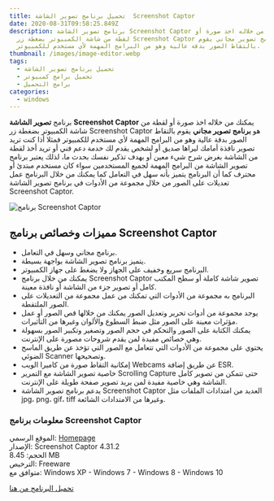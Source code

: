 ```yaml
---
title: تحميل برنامج تصوير الشاشة  Screenshot Captor
date: 2020-08-31T09:58:25.849Z
description: برنامج تصوير الشاشة Screenshot Captor يمكنك من خلاله اخذ صورة أو
  لقطة من شاشة الكمبيوتر بضغطة زر Screenshot Captor هو برنامج تصوير مجاني يقوم
  بالتقاط الصور بدقة عالية وهو من البرامج المهمة لأي مستخدم للكمبيوتر.
thumbnail: /images/image-editor.webp
tags:
  - تحميل برنامج تصوير الشاشة
  - تحميل برامج كمبيوتر
  - برامج التحميل
categories:
  - windows
---
```

<!--StartFragment-->

برنامج **تصوير الشاشة** **Screenshot Captor** يمكنك من خلاله اخذ صورة أو لقطة من شاشة الكمبيوتر بضغطة زر Screenshot Captor هو **برنامج تصوير مجاني** يقوم بالتقاط الصور بدقة عالية وهو من البرامج المهمة لأي مستخدم للكمبيوتر فمثلا أذا كنت تريد تصوير نافذة أمامك ليراها صديق أو لشخص يقدم لك خدمة دعم فني أو تريد أخذ لقطة من الشاشة بغرض شرح شيء معين أو بهدف تذكير نفسك بحدث ما، لذلك يعتبر برنامج تصوير الشاشة من البرامج المهمة لجميع المستخدمين سواء كان مستخدم مبتدئ أو محترف كما أن البرنامج يتميز بأنه سهل في التعامل كما يمكنك من خلال البرنامج عمل تعديلات على الصور من خلال مجموعة من الأدوات في برنامج تصوير الشاشة Screenshot Captor.

![برنامج Screenshot Captor](https://1.bp.blogspot.com/-K9t_OC916Ow/XHqQOsbD7DI/AAAAAAAABVo/Qh6EP2pkHUIINhBYaI_VxDVtHPQFDvIVwCLcBGAs/s1600/Screenshot-Captor.png "Screenshot Captor")

## مميزات وخصائص برنامج Screenshot Captor

* برنامج مجاني وسهل في التعامل.
* يتميز برنامج تصوير الشاشة بواجهة بسيطة.
* البرنامج سريع وخفيف على الجهاز ولا يضغط على جهاز الكمبيوتر.
* يمكنك من خلال برنامج Screenshot Captor تصوير شاشة كاملة أو سطح المكتب كامل أو تصوير جزء من الشاشة أو نافذة معينة.
* البرنامج به مجموعة من الأدوات التي تمكنك من عمل مجموعة من التعديلات على الصور الملتقطة.
* يوجد مجموعة من أدوات تحرير وتعديل الصور يمكنك من خلالها قص الصور أو عمل مؤثرات معينة على الصور مثل ضبط السطوع والألوان وغيرها من التأثيرات.
* يمكنك الكتابة على الصور والتحكم في حجم الصور وتصغير وتكبير الصور بسهولة وهي خصائص مفيدة لمن يقدم شروحات مصورة على الإنترنت.
* يحتوي على مجموعة من الأدوات التي تتعامل مع الصور التي تؤخذ عن طريق الماسح الضوئي Scanner وتصحيحها.
* إمكانية التقاط صورة من كاميرا الويب Webcams عن طريق إضافة ESR.
* خاصية تصوير الشاشة مع التمرير Scrolling Capture حتى تتمكن من تصوير كامل الشاشة وهي خاصية مفيدة لمن يريد تصوير صفحة طويلة على الإنترنت.
* يدعم برنامج تصوير الشاشة Screenshot Captor العديد من امتدادات الملفات مثل jpg، png، gif، tiff وغيرها من الامتدادات الشائعة.

### معلومات برنامج Screenshot Captor

الموقع الرسمي: [Homepage](http://www.donationcoder.com/)\
الإصدار: Screenshot Captor 4.31.2\
الحجم: 8.45 MB\
الترخيص: Freeware\
متوافق مع: Windows XP - Windows 7 - Windows 8 - Windows 10

[تحميل البرنامج من هنا](http://www.donationcoder.com/Software/Mouser/screenshotcaptor/downloads/ScreenshotCaptorSetup.exe)

<!--EndFragment-->
